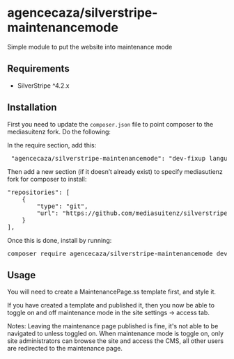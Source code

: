 <h1>agencecaza/silverstripe-maintenancemode</h1>

<p>Simple module to put the website into maintenance mode</p>

<h2>Requirements</h2>
<ul><li>SilverStripe ^4.2.x</li></ul>

<h2>Installation</h2>

First you need to update the `composer.json` file to point composer to the mediasuitenz fork. Do the following:

In the require section, add this:

<pre>
 "agencecaza/silverstripe-maintenancemode": "dev-fixup_language_and_permissions"
</pre>

Then add a new section (if it doesn’t already exist) to specify mediasutienz fork for composer to install:

<pre>
"repositories": [
    {
        "type": "git",
        "url": "https://github.com/mediasuitenz/silverstripe-maintenancemode.git"
    }
],
</pre>

Once this is done, install by running:

<pre>composer require agencecaza/silverstripe-maintenancemode dev-fixup_language_and_permissions</pre>

<h2>Usage</h2>

You will need to create a MaintenancePage.ss template first, and style it.

If you have created a template and published it, then you now be able to toggle on and off maintenance mode in the site settings -> access tab.

Notes:
Leaving the maintenance page published is fine, it's not able to be navigated to unless toggled on.
When maintenance mode is toggle on, only site administrators can browse the site and access the CMS, all other users are redirected to the maintenance page.
